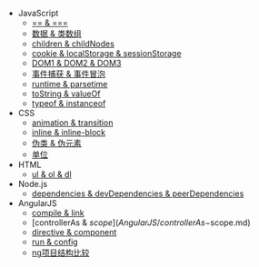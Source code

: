 * JavaScript
    * [== & ===](JavaScript/==-===.md)
    * [数据 & 类数组](JavaScript/array-array-like.md)
    * [children & childNodes](JavaScript/children-childNodes.md)
    * [cookie & localStorage & sessionStorage](JavaScript/cookie-localStorage-sessionStorage.md)
    * [DOM1 & DOM2 & DOM3](JavaScript/DOM1-DOM2-DOM3.md)
    * [事件捕获 & 事件冒泡](JavaScript/event-capture-bubble.md)
    * [runtime & parsetime](JavaScript/runtime-parsetime.md)
    * [toString & valueOf](JavaScript/toString-valueOf.md)
    * [typeof & instanceof](JavaScript/typeof-instanceof.md)
* CSS
    * [animation & transition](CSS/animation-transition.md)
    * [inline & inline-block](CSS/inline-inline-block.md)
    * [伪类 & 伪元素](CSS/pseudo-classes-elements.md)
    * [单位](CSS/units.md)
* HTML
    * [ul & ol & dl](HTML/ul-ol-dl.md)
* Node.js
    * [dependencies & devDependencies & peerDependencies](Node.js/dependencies-devDependencies-peerDependencies.md)
* AngularJS
    * [compile & link](AngularJS/compile-link.md)
    * [controllerAs & $scope](AngularJS/controllerAs-$scope.md)
    * [directive & component](AngularJS/directive-component.md)
    * [run & config](AngularJS/run-config.md)
    * [ng项目结构比较](AngularJS/type-feature.md)
